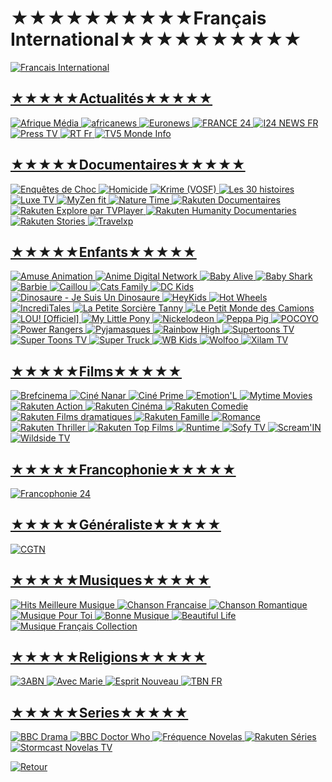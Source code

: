 #                                           ★★★★★★★★★★Français International★★★★★★★★★★



<a href="https://github.com/Sphinxroot/Test-TV/blob/main/FrancaisINT.md"><img src="https://i.imgur.com/Fs4XCXE.png" title="Francais International">


## ★★★★★Actualités★★★★★
<a href="https://www.youtube.com/channel/UCOBMhI7TtRLTAGpcTjNvYCw/live"><img src="https://i.imgur.com/k4HxV8K.jpg" title="Afrique Média">
<a href="https://www.youtube.com/channel/UC25EuGAePOPvPrUA5cmu3dQ/live"><img src="https://i.imgur.com/39epJJa.jpg" title="africanews">
<a href="https://rplayer.surge.sh/?url=https://rakuten-euronews-2-fr.samsung.wurl.tv/playlist.m3u8"><img src="https://i.imgur.com/8HTaLIl.png" title="Euronews">
<a href="https://www.youtube.com/channel/UCCCPCZNChQdGa9EkATeye4g/live"><img src="https://i.imgur.com/EALLNvz.jpg" title="FRANCE 24">
<a href="https://rplayer.surge.sh/?url=https://bcovlive-a.akamaihd.net/cc8266d36bb5469b8b4a3097497e06e6/eu-central-1/5377161796001/playlist-all.m3u8"><img src="https://i.imgur.com/escq4mr.png" title="I24 NEWS FR">
<a href="https://rplayer.surge.sh/?url=https://live1.presstv.ir/live/presstvfr/index.m3u8"><img src="https://i.imgur.com/bpYYOoM.png" title="Press TV">
<a href="https://rplayer.surge.sh/?url=https://rt-fra.rttv.com/dvr/rtfrance/playlist.m3u8"><img src="https://i.imgur.com/KepSnDd.png" title="RT Fr">
<a href="https://rplayer.surge.sh/?url=https://ott.tv5monde.com/Content/HLS/Live/channel(info)/variant.m3u8"><img src="https://i.imgur.com/mkbFaoi.png" title="TV5 Monde Info">


## ★★★★★Documentaires★★★★★
<a href="https://rplayer.surge.sh/?url=https://cdn-uw2-prod.tsv2.amagi.tv/linear/amg01796-fastmediabackbo-enquetesdechoc-samsungfr/playlist.m3u8"><img src="https://i.imgur.com/sKqvqaU.png" title="Enquêtes de Choc">
<a href="https://rplayer.surge.sh/?url=https://cdn-uw2-prod.tsv2.amagi.tv/linear/amg01796-fastmediabackbo-homicide-samsungfr/playlist.m3u8"><img src="https://i.imgur.com/3vQN8uR.png" title="Homicide">
<a href="https://rplayer.surge.sh/?url=https://alchimie-krime-rakuten.amagi.tv/playlist.m3u8"><img src="https://i.imgur.com/mYI1QPN.png" title="Krime (VOSF)">
<a href="https://rplayer.surge.sh/?url=https://dwjdtnjykswi0.cloudfront.net/v1/master/3722c60a815c199d9c0ef36c5b73da68a62b09d1/cc-5htv1a3evaj03-ssai-prd/master.m3u8"><img src="https://i.imgur.com/glF3V3G.png" title="Les 30 histoires">
<a href="https://rplayer.surge.sh/?url=https://alchimie-luxe-fr-rakuten.amagi.tv/playlist.m3u8"><img src="https://i.imgur.com/pIhu7n5.png" title="Luxe TV">
<a href="https://rplayer.surge.sh/?url=https://amg01255-secomcofites-my-myzen-samsungfr-samsungfr-36vwz.amagi.tv/playlist/amg01255-secomcofites-my-myzen-samsungfr-samsungfr/playlist.m3u8"><img src="https://i.imgur.com/FG1NdK7.png" title="MyZen fit">
<a href="https://rplayer.surge.sh/?url=https://cdn-uw2-prod.tsv2.amagi.tv/linear/amg00090-blueantmedia-naturetime-samsungfr/playlist.m3u8"><img src="https://i.imgur.com/ArVLApG.png" title="Nature Time">
<a href="https://rplayer.surge.sh/?url=https://rakuten-documentaries-7-fr.lg.wurl.tv/playlist.m3u8"><img src="https://i.imgur.com/FdtfM5U.png" title="Rakuten Documentaires">
<a href="https://rplayer.surge.sh/?url=https://alchimie-explorebytvplayer-fr-rakuten.amagi.tv/playlist.m3u8"><img src="https://i.imgur.com/rAj7U37.png" title="Rakuten Explore par TVPlayer">
<a href="https://rplayer.surge.sh/?url=https://alchimie-humanity-documentaries-fr-rakuten.amagi.tv/playlist.m3u8"><img src="https://i.imgur.com/XaEamx8.png" title="Rakuten Humanity Documentaries">
<a href="https://rplayer.surge.sh/?url=https://rakuten-spotlight-7-eu.rakuten.wurl.tv/playlist.m3u8"><img src="https://i.imgur.com/GlVriOW.png" title="Rakuten Stories">
<a href="https://rplayer.surge.sh/?url=https://0b0a5371d15f48128cf69b029230eac6.mediatailor.us-east-1.amazonaws.com/v1/master/04fd913bb278d8775298c26fdca9d9841f37601f/Samsung-fr_TravelXP/playlist.m3u8"><img src="https://i.imgur.com/ZwsG58I.png" title="Travelxp">


## ★★★★★Enfants★★★★★
<a href="https://rplayer.surge.sh/?url=https://amuse-amuseanimation-2-fr.samsung.wurl.tv/playlist.m3u8"><img src="https://i.imgur.com/ufi7ZRY.png" title="Amuse Animation">
<a href="https://rplayer.surge.sh/?url=https://amg00762-adn-adn-rakuten-jnwoo.amagi.tv/hls/amagi_hls_data_rakutenAA-adn-rakuten/CDN/master.m3u8"><img src="https://i.imgur.com/q37hMMZ.jpg" title="Anime Digital Network">
<a href="https://www.youtube.com/channel/UCj_YP8My20fYnXbe8B0ziUA/live"><img src="https://i.imgur.com/bkbX4CL.jpg" title="Baby Alive">
<a href="https://www.youtube.com/channel/UCtncBbJxPQeqOgCl-U3UU3w/live"><img src="https://i.imgur.com/7imYMfc.jpg" title="Baby Shark">
<a href="https://www.youtube.com/channel/UCgMuh0GiItMVbIA8Qb4WAUA/live"><img src="https://i.imgur.com/aMocfDP.jpg" title="Barbie">
<a href="https://rplayer.surge.sh/?url=https://dhx-caillou-2-fr.samsung.wurl.tv/playlist.m3u8"><img src="https://i.imgur.com/hjEGdVm.png" title="Caillou">
<a href="https://www.youtube.com/channel/UCil6uAMf2IXD1SkiwZq3xhw/live"><img src="https://i.imgur.com/dP23Wmh.jpg" title="Cats Family">
<a href="https://www.youtube.com/channel/UCuju5K7RVyqTZ0xVPbb3Zvg/live"><img src="https://i.imgur.com/ab0axN6.jpg" title="DC Kids">
<a href="https://www.youtube.com/channel/UCProOppuazb9J-GhH0t7dEA/live"><img src="https://i.imgur.com/2Pp87iZ.jpg" title="Dinosaure - Je Suis Un Dinosaure">
<a href="https://www.youtube.com/channel/UCl0KdGiwyqLJCdu5XMIz_TQ/live"><img src="https://i.imgur.com/Oxr8Ws9.jpg" title="HeyKids">
<a href="https://www.youtube.com/channel/UC-hyDfujz0SIpqsQIoaGueA/live"><img src="https://i.imgur.com/hv5Br1S.jpg" title="Hot Wheels">
<a href="https://www.youtube.com/channel/UCgRU1S0M_TbYe0G0O1s4mqg/live"><img src="https://i.imgur.com/noWRxnm.jpg" title="IncrediTales">
<a href="https://www.youtube.com/channel/UC1VGGT9RfunvCdvZf_gqVBg/live"><img src="https://i.imgur.com/FPg5toi.jpg" title="La Petite Sorcière Tanny">
<a href="https://www.youtube.com/channel/UCrMm0SXMYBDNElOUC6Dox8w/live"><img src="https://i.imgur.com/0hJPZI0.jpg" title="Le Petit Monde des Camions">
<a href="https://www.youtube.com/channel/UCvYqgo9dGBPVvaa4paVIhwQ/live"><img src="https://i.imgur.com/boSoaul.jpg" title="LOU! [Officiel]">
<a href="https://www.youtube.com/channel/UCDCcr_N3OsqbH7FItELttvw/live"><img src="https://i.imgur.com/d7z4b2E.jpg" title="My Little Pony">
<a href="https://www.youtube.com/channel/UCeGvSi1Tb8OV78ue3_tux1A/live"><img src="https://i.imgur.com/Wh3Euf7.jpg" title="Nickelodeon">
<a href="https://www.youtube.com/channel/UCXptamDYEVcU4JCio30hYTw/live"><img src="https://i.imgur.com/9Q5Mk3o.jpg" title="Peppa Pig">
<a href="https://www.youtube.com/channel/UC0pHdbHRCREJJQhGSUDH61g/live"><img src="https://i.imgur.com/SrrKssg.jpg" title="POCOYO">
<a href="https://www.youtube.com/channel/UCnWWi51HAmGJEyoPNynPVvA/live"><img src="https://i.imgur.com/79if4Hx.jpg" title="Power Rangers">
<a href="https://www.youtube.com/channel/UCmwN7oJTsAeiPPcV4FF8HRw/live"><img src="https://i.imgur.com/O1wFVBp.jpg" title="Pyjamasques">
<a href="https://www.youtube.com/channel/UCZwcHzzoG9onLBp_JPdg6SQ/live"><img src="https://i.imgur.com/T7ILRBd.jpg" title="Rainbow High">
<a href="https://rplayer.surge.sh/?url=https://kedoo-supertoonstv-3-fr.samsung.wurl.tv/playlist.m3u8"><img src="https://i.imgur.com/zO7rJRT.png" title="Supertoons TV">
<a href="https://www.youtube.com/channel/UCE6LObtIIyUymAejzHJ73GA/live"><img src="https://i.imgur.com/ffet7QC.jpg" title="Super Toons TV">
<a href="https://www.youtube.com/channel/UC4u2o6tyE4vTrErXY9AN6Rw/live"><img src="https://i.imgur.com/1QCjJMI.jpg" title="Super Truck">
<a href="https://www.youtube.com/channel/UCqvIdlrnd4DCcqp2DZwaZYw/live"><img src="https://i.imgur.com/qOubhdZ.jpg" title="WB Kids">
<a href="https://www.youtube.com/channel/UCbuRWB4dTQEq0-twqx6k9bg/live"><img src="https://i.imgur.com/ZnXCSP9.jpg" title="Wolfoo">
<a href="https://rplayer.surge.sh/?url=https://fda836df464945ceba2aaecfb771f934.mediatailor.us-east-1.amazonaws.com/v1/master/04fd913bb278d8775298c26fdca9d9841f37601f/Samsung-fr_XilamTV/playlist.m3u8"><img src="https://i.imgur.com/BLm809W.png" title="Xilam TV">


## ★★★★★Films★★★★★
<a href="https://rplayer.surge.sh/?url=https://c3776ebb1c7742cb9c0191b41b8b2432.mediatailor.us-east-1.amazonaws.com/v1/master/04fd913bb278d8775298c26fdca9d9841f37601f/Samsung-fr_Brefcinema/playlist.m3u8"><img src="https://i.imgur.com/kEIpv2j.png" title="Brefcinema">
<a href="https://rplayer.surge.sh/?url=https://amg01412-xiaomiasia-cinenanar-xiaomi-6715q.amagi.tv/playlist/amg01412-xiaomiasia-cinenanar-xiaomi/playlist.m3u8"><img src="https://i.imgur.com/NU8bk7n.jpg" title="Ciné Nanar">
<a href="https://rplayer.surge.sh/?url=https://d5rskh55dewj4.cloudfront.net/v1/master/3722c60a815c199d9c0ef36c5b73da68a62b09d1/cc-rdfutp26xapou-ssai-prd/master.m3u8"><img src="https://i.imgur.com/fdVbGgS.png" title="Ciné Prime">
<a href="https://rplayer.surge.sh/?url=https://diqx5lyj19frh.cloudfront.net/v1/master/3722c60a815c199d9c0ef36c5b73da68a62b09d1/Emotionelle-FR-prod/master.m3u8"><img src="https://i.imgur.com/iJILk5o.png" title="Emotion'L">
<a href="https://rplayer.surge.sh/?url=https://cdn-uw2-prod.tsv2.amagi.tv/linear/amg00500-studiocitypictu-mytimefr-xiaomi/playlist.m3u8"><img src="https://i.imgur.com/YoI2vMO.png" title="Mytime Movies">
<a href="https://rplayer.surge.sh/?url=https://rakuten-actionmovies-7-eu.rakuten.wurl.tv/playlist.m3u8"><img src="https://i.imgur.com/TA2E9A0.png" title="Rakuten Action">
<a href="https://rplayer.surge.sh/?url=https://rakuten-films-francais-1-eu.rakuten.wurl.tv/playlist.m3u8"><img src="https://i.imgur.com/DyVaNEf.png" title="Rakuten Cinéma">
<a href="https://rplayer.surge.sh/?url=https://rakuten-comedymovies-7-eu.rakuten.wurl.tv/playlist.m3u8"><img src="https://i.imgur.com/ImEyLN1.png" title="Rakuten Comedie">
<a href="https://rplayer.surge.sh/?url=https://5b31b343db684f2d897b12cc1793defb.mediatailor.us-east-1.amazonaws.com/v1/master/44f73ba4d03e9607dcd9bebdcb8494d86964f1d8/Samsung-fr_RakutenTVShows/playlist.m3u8"><img src="https://i.imgur.com/yyxQOJf.png" title="Rakuten Films dramatiques">
<a href="https://rplayer.surge.sh/?url=https://rakuten-family-7-eu.rakuten.wurl.tv/playlist.m3u8"><img src="https://i.imgur.com/yxxyxqC.png" title="Rakuten Famille">
<a href="https://rplayer.surge.sh/?url=https://rakuten-romance-7-eu.rakuten.wurl.tv/playlist.m3u8"><img src="https://i.imgur.com/ff9hXqd.png" title="Romance">
<a href="https://rplayer.surge.sh/?url=https://rakuten-thriller-7-eu.rakuten.wurl.tv/playlist.m3u8"><img src="https://i.imgur.com/e9fkbwD.png" title="Rakuten Thriller">
<a href="https://rplayer.surge.sh/?url=https://rakuten-topfree-7-eu.rakuten.wurl.tv/playlist.m3u8"><img src="https://i.imgur.com/HYsoVoS.png" title="Rakuten Top Films">
<a href="https://rplayer.surge.sh/?url=https://d2fih5ugbu4v3d.cloudfront.net/v1/master/3722c60a815c199d9c0ef36c5b73da68a62b09d1/cc-adwf5iz2j8r09-prod/run/rt_fr/rt_fr.m3u8"><img src="https://i.imgur.com/xL10sq3.png" title="Runtime">
<a href="https://rplayer.surge.sh/?url=https://samsunguk-sofytv-samsung-fr-riju6.amagi.tv/playlist/samsunguk-sofytv-samsung-fr/playlist.m3u8"><img src="https://i.imgur.com/TqDBslp.png" title="Sofy TV">
<a href="https://rplayer.surge.sh/?url=https://d1jpd8j6nh8nwm.cloudfront.net/v1/master/3722c60a815c199d9c0ef36c5b73da68a62b09d1/cc-uuryop9dra2jr-prod/screamin/master.m3u8"><img src="https://i.imgur.com/NoSbmJX.png" title="Scream'IN">
<a href="https://rplayer.surge.sh/?url=https://versatile-wildsidetv-1-fr.samsung.wurl.tv/playlist.m3u8"><img src="https://i.imgur.com/JALDbML.png" title="Wildside TV">


## ★★★★★Francophonie★★★★★
<a href="https://rplayer.surge.sh/?url=https://5421175365ea3.streamlock.net/live/smil:switch.smil/playlist.m3u8"><img src="https://i.imgur.com/5aKGsQW.png" title="Francophonie 24">


## ★★★★★Généraliste★★★★★
<a href="https://www.youtube.com/channel/UCcfLuU0NFT0ZRoQy4jk6GdA/live"><img src="https://i.imgur.com/kJnRipY.jpg" title="CGTN">


## ★★★★★Musiques★★★★★
<a href="https://www.youtube.com/channel/UCY-6VlZZcG4zDuWcRZHMlGQ"><img src="https://i.imgur.com/i2YnuPd.jpg" title="Hits Meilleure Musique">
<a href="https://www.youtube.com/@chansonfrancaise68/streams"><img src="https://i.imgur.com/gdnS82c.jpg" title="Chanson Francaise">
<a href="https://www.youtube.com/channel/UCnCHLdBj0Fmue--3wm7WuRA"><img src="https://i.imgur.com/tZZqsq6.jpg" title="Chanson Romantique">
<a href="https://www.youtube.com/channel/UCwIJCWVmNiCrAXv_FoDhRYQ"><img src="https://i.imgur.com/m85b1se.jpg" title="Musique Pour Toi">
<a href="https://www.youtube.com/channel/UC130DhdNr4y8-iZHjbNC8_A"><img src="https://i.imgur.com/NNASUFZ.jpg" title="Bonne Musique">
<a href="https://www.youtube.com/channel/UCq2LX-_oZOTQkdKF-KQP3vw"><img src="https://i.imgur.com/3CRfIFE.jpg" title="Beautiful Life">
<a href="https://www.youtube.com/channel/UCLeKU6nSrRaOifDwCKUsECg"><img src="https://i.imgur.com/5lEjwtq.jpg" title="Musique Français Collection">


## ★★★★★Religions★★★★★
<a href="https://www.youtube.com/channel/UCMgaz88skVo7HF6ZWlioetw/live"><img src="https://i.imgur.com/mnIWKIY.jpg" title="3ABN">
<a href="https://www.youtube.com/@AvecMarie/streams"><img src="https://i.imgur.com/P9gx27o.jpg" title="Avec Marie">
<a href="https://www.youtube.com/@EspritNouveau/streams"><img src="https://i.imgur.com/1smNeMs.jpg" title="Esprit Nouveau">
<a href="https://www.youtube.com/channel/UCCab9t43yIzIgdAM9FWpdRw/live"><img src="https://i.imgur.com/XTm0TiI.jpg" title="TBN FR">


## ★★★★★Series★★★★★
<a href="https://rplayer.surge.sh/?url=https://bbceu-bbcdrama-1-fr.samsung.wurl.tv/playlist.m3u8"><img src="https://i.imgur.com/KHAWNBH.png" title="BBC Drama">
<a href="https://rplayer.surge.sh/?url=https://bbceu-doctorwho-3-fr.samsung.wurl.tv/playlist.m3u8"><img src="https://i.imgur.com/nxsVHny.png" title="BBC Doctor Who">
<a href="https://rplayer.surge.sh/?url=https://dlfgnu48pa2lo.cloudfront.net/v1/master/3722c60a815c199d9c0ef36c5b73da68a62b09d1/cc-4do8qdzsxt6b6-prod/frequencenovelas/master.m3u8
"><img src="https://i.imgur.com/WQ2deMs.png" title="Fréquence Novelas">
<a href="https://rplayer.surge.sh/?url=https://rakuten-tvshows-7-eu.rakuten.wurl.tv/playlist.m3u8"><img src="https://i.imgur.com/s1hqfCn.png" title="Rakuten Séries">
<a href="https://rplayer.surge.sh/?url=https://stormcast-telenovelatv-1-fr.samsung.wurl.tv/playlist.m3u8"><img src="https://i.imgur.com/CzhRdYu.png" title="Stormcast Novelas TV">


<a href="https://github.com/Sphinxroot/Tele-Franco-Direct-/blob/main/README.md"><img src="https://i.imgur.com/sVksJ9S.png" title="Retour">

